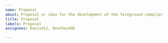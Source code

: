 ```yaml
---
name: Proposal
about: Proposal or idea for the development of the foreground compiler.
title: Proposal
labels: Proposal
assignees: Danixd12, DevCheckOG

---
```



